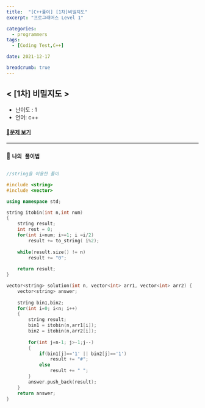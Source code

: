 ```yaml
---
title:  "[C++풀이] [1차]비밀지도"
excerpt: "프로그래머스 Level 1"

categories:
  - programmers
tags:
  - [Coding Test,C++]

date: 2021-12-17

breadcrumb: true
---
```



##  < [1차] 비밀지도 >

 - 난이도 : 1 
 - 언어: c++ 


#### [📂문제 보기](https://programmers.co.kr/learn/courses/30/lessons/17681?language=cpp) 

***
###  🔶 `나의 풀이법`

```c++

//string을 이용한 풀이

#include <string>
#include <vector>

using namespace std;

string itobin(int n,int num)
{
    string result;
    int rest = 0;
    for(int i=num; i>=1; i =i/2)
        result += to_string( i%2);
    
    while(result.size() != n)
        result += "0";
    
    return result;
}

vector<string> solution(int n, vector<int> arr1, vector<int> arr2) {
    vector<string> answer;
    
    string bin1,bin2;
    for(int i=0; i<n; i++)
    {
        string result;
        bin1 = itobin(n,arr1[i]);
        bin2 = itobin(n,arr2[i]);
        
        for(int j=n-1; j>-1;j--)
        {
            if(bin1[j]=='1' || bin2[j]=='1')
                result += "#";
            else 
                result += " ";
        }
        answer.push_back(result);
    }
    return answer;
}
```
